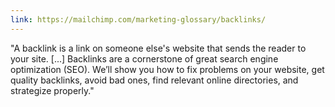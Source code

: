 ```yaml
---
link: https://mailchimp.com/marketing-glossary/backlinks/
---
```

"A backlink is a link on someone else's website that sends the reader to your site. [...] Backlinks are a cornerstone of great search engine optimization (SEO). We’ll show you how to fix problems on your website, get quality backlinks, avoid bad ones, find relevant online directories, and strategize properly."